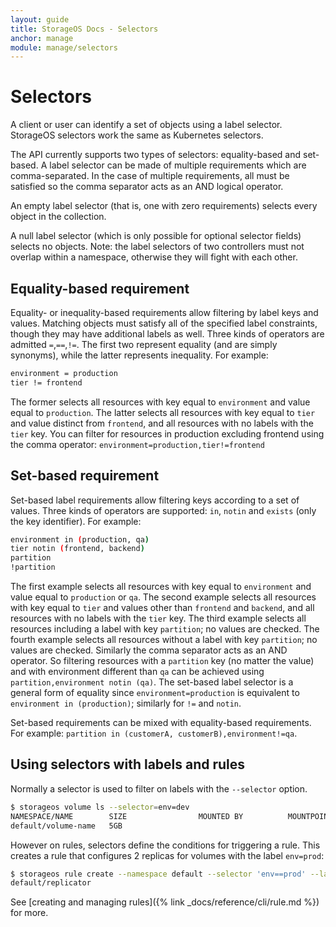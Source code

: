 ```yaml
---
layout: guide
title: StorageOS Docs - Selectors
anchor: manage
module: manage/selectors
---
```


# Selectors

A client or user can identify a set of objects using a label selector. StorageOS
selectors work the same as Kubernetes selectors.

The API currently supports two types of selectors: equality-based and set-based.
A label selector can be made of multiple requirements which are comma-separated.
In the case of multiple requirements, all must be satisfied so the comma
separator acts as an AND logical operator.

An empty label selector (that is, one with zero requirements) selects every
object in the collection.

A null label selector (which is only possible for optional selector fields)
selects no objects. Note: the label selectors of two controllers must not
overlap within a namespace, otherwise they will fight with each other.

## Equality-based requirement

Equality- or inequality-based requirements allow filtering by label keys and
values. Matching objects must satisfy all of the specified label constraints,
though they may have additional labels as well. Three kinds of operators are
admitted `=`,`==`,`!=`. The first two represent equality (and are simply
synonyms), while the latter represents inequality. For example:

```bash
environment = production
tier != frontend
```

The former selects all resources with key equal to `environment` and value equal
to `production`. The latter selects all resources with key equal to `tier` and
value distinct from `frontend`, and all resources with no labels with the `tier`
key. You can filter for resources in production excluding frontend using the
comma operator: `environment=production,tier!=frontend`

## Set-based requirement

Set-based label requirements allow filtering keys according to a set of values.
Three kinds of operators are supported: `in`, `notin` and `exists` (only the key
identifier). For example:

```bash
environment in (production, qa)
tier notin (frontend, backend)
partition
!partition
```

The first example selects all resources with key equal to `environment` and
value equal to `production` or `qa`. The second example selects all resources
with key equal to `tier` and values other than `frontend` and `backend`, and all
resources with no labels with the `tier` key. The third example selects all
resources including a label with key `partition`; no values are checked. The
fourth example selects all resources without a label with key `partition`; no
values are checked. Similarly the comma separator acts as an AND operator. So
filtering resources with a `partition` key (no matter the value) and with
environment different than `qa` can be achieved using `partition,environment
notin (qa)`. The set-based label selector is a general form of equality since
`environment=production` is equivalent to `environment in (production)`;
similarly for `!=` and `notin`.

Set-based requirements can be mixed with equality-based requirements. For
example: `partition in (customerA, customerB),environment!=qa`.

## Using selectors with labels and rules

Normally a selector is used to filter on labels with the
`--selector` option.

```bash
$ storageos volume ls --selector=env=dev
NAMESPACE/NAME        SIZE                MOUNTED BY          MOUNTPOINT          STATUS              REPLICAS
default/volume-name   5GB                                                         active              0/0
```

However on rules, selectors define the conditions for triggering a rule. This
creates a rule that configures 2 replicas for volumes with the label `env=prod`:

```bash
$ storageos rule create --namespace default --selector 'env==prod' --label storageos.feature.replicas=2 replicator
default/replicator
```

See [creating and managing rules]({% link _docs/reference/cli/rule.md %}) for
more.
